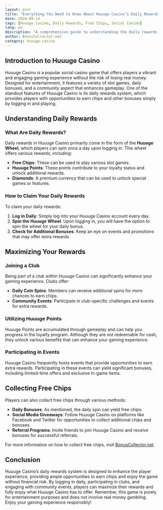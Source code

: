 ```yaml
---
layout: post  
title: "Everything You Need to Know About Huuuge Casino’s Daily Rewards"
date: 2024-08-14  
tags: [Huuuge Casino, Daily Rewards, Free Chips, Social Casino]  
lang: en  
description: "A comprehensive guide to understanding the daily rewards system in Huuuge Casino, including tips on maximizing benefits and collecting free chips."
author: BonusCollector.net  
category: huuuge-casino
---
```


## Introduction to Huuuge Casino

Huuuge Casino is a popular social casino game that offers players a vibrant and engaging gaming experience without the risk of losing real money. Designed for entertainment, it features a variety of slot games, daily bonuses, and a community aspect that enhances gameplay. One of the standout features of Huuuge Casino is its daily rewards system, which provides players with opportunities to earn chips and other bonuses simply by logging in and playing.

## Understanding Daily Rewards

### What Are Daily Rewards? 

Daily rewards in Huuuge Casino primarily come in the form of the **Huuuge Wheel**, which players can spin once a day upon logging in. This wheel offers various rewards, including:

- **Free Chips**: These can be used to play various slot games.
- **Huuuge Points**: These points contribute to your loyalty status and unlock additional rewards.
- **Diamonds**: A premium currency that can be used to unlock special games or features.

### How to Claim Your Daily Rewards

To claim your daily rewards:

1. **Log in Daily**: Simply log into your Huuuge Casino account every day.
2. **Spin the Huuuge Wheel**: Upon logging in, you will have the option to spin the wheel for your daily bonus.
3. **Check for Additional Bonuses**: Keep an eye on events and promotions that may offer extra rewards.

## Maximizing Your Rewards

### Joining a Club

Being part of a club within Huuuge Casino can significantly enhance your gaming experience. Clubs offer:

- **Daily Coin Spins**: Members can receive additional spins for more chances to earn chips.
- **Community Events**: Participate in club-specific challenges and events for extra rewards.

### Utilizing Huuuge Points

Huuuge Points are accumulated through gameplay and can help you progress in the loyalty program. Although they are not redeemable for cash, they unlock various benefits that can enhance your gaming experience.

### Participating in Events

Huuuge Casino frequently hosts events that provide opportunities to earn extra rewards. Participating in these events can yield significant bonuses, including limited-time offers and exclusive in-game items.

## Collecting Free Chips

Players can also collect free chips through various methods:

- **Daily Bonuses**: As mentioned, the daily spin can yield free chips.
- **Social Media Giveaways**: Follow Huuuge Casino on platforms like Facebook and Twitter for opportunities to collect additional chips and bonuses.
- **Referral Programs**: Invite friends to join Huuuge Casino and receive bonuses for successful referrals.

For more information on how to collect free chips, visit [BonusCollector.net](https://bonuscollector.net/hit-it-rich-free-chips/).

## Conclusion

Huuuge Casino’s daily rewards system is designed to enhance the player experience, providing ample opportunities to earn chips and enjoy the game without financial risk. By logging in daily, participating in clubs, and engaging with community events, players can maximize their rewards and fully enjoy what Huuuge Casino has to offer. Remember, this game is purely for entertainment purposes and does not involve real money gambling. Enjoy your gaming experience responsibly!